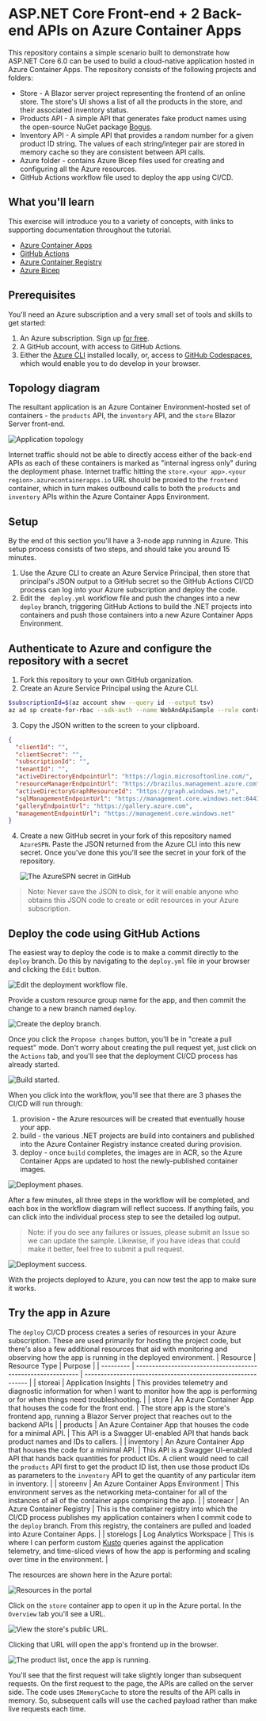 # ASP.NET Core Front-end + 2 Back-end APIs on Azure Container Apps

This repository contains a simple scenario built to demonstrate how ASP.NET Core 6.0 can be used to build a cloud-native application hosted in Azure Container Apps. The repository consists of the following projects and folders:

* Store - A Blazor server project representing the frontend of an online store. The store's UI shows a list of all the products in the store, and their associated inventory status. 
* Products API - A simple API that generates fake product names using the open-source NuGet package [Bogus](https://github.com/bchavez/Bogus). 
* Inventory API - A simple API that provides a random number for a given product ID string. The values of each string/integer pair are stored in memory cache so they are consistent between API calls. 
* Azure folder - contains Azure Bicep files used for creating and configuring all the Azure resources. 
* GitHub Actions workflow file used to deploy the app using CI/CD. 

## What you'll learn

This exercise will introduce you to a variety of concepts, with links to supporting documentation throughout the tutorial. 

* [Azure Container Apps](https://docs.microsoft.com/azure/container-apps/overview)
* [GitHub Actions](https://github.com/features/actions)
* [Azure Container Registry](https://docs.microsoft.com/azure/container-registry/)
* [Azure Bicep](https://docs.microsoft.com/azure/azure-resource-manager/bicep/overview?tabs=**bicep**)

## Prerequisites

You'll need an Azure subscription and a very small set of tools and skills to get started:

1. An Azure subscription. Sign up [for free](https://azure.microsoft.com/free/).
2. A GitHub account, with access to GitHub Actions.
3. Either the [Azure CLI](https://docs.microsoft.com/cli/azure/install-azure-cli) installed locally, or, access to [GitHub Codespaces](https://github.com/features/codespaces), which would enable you to do develop in your browser.

## Topology diagram

The resultant application is an Azure Container Environment-hosted set of containers - the `products` API, the `inventory` API, and the `store` Blazor Server front-end.

![Application topology](docs/media/topology.png)

Internet traffic should not be able to directly access either of the back-end APIs as each of these containers is marked as "internal ingress only" during the deployment phase. Internet traffic hitting the `store.<your app>.<your region>.azurecontainerapps.io` URL should be proxied to the `frontend` container, which in turn makes outbound calls to both the `products` and `inventory` APIs within the Azure Container Apps Environment.

## Setup

By the end of this section you'll have a 3-node app running in Azure. This setup process consists of two steps, and should take you around 15 minutes. 

1. Use the Azure CLI to create an Azure Service Principal, then store that principal's JSON output to a GitHub secret so the GitHub Actions CI/CD process can log into your Azure subscription and deploy the code.
2. Edit the ` deploy.yml` workflow file and push the changes into a new `deploy` branch, triggering GitHub Actions to build the .NET projects into containers and push those containers into a new Azure Container Apps Environment. 

## Authenticate to Azure and configure the repository with a secret

1. Fork this repository to your own GitHub organization.
2. Create an Azure Service Principal using the Azure CLI. 

```bash
$subscriptionId=$(az account show --query id --output tsv)
az ad sp create-for-rbac --sdk-auth --name WebAndApiSample --role contributor --scopes /subscriptions/$subscriptionId
```

3. Copy the JSON written to the screen to your clipboard. 

```json
{
  "clientId": "",
  "clientSecret": "",
  "subscriptionId": "",
  "tenantId": "",
  "activeDirectoryEndpointUrl": "https://login.microsoftonline.com/",
  "resourceManagerEndpointUrl": "https://brazilus.management.azure.com",
  "activeDirectoryGraphResourceId": "https://graph.windows.net/",
  "sqlManagementEndpointUrl": "https://management.core.windows.net:8443/",
  "galleryEndpointUrl": "https://gallery.azure.com",
  "managementEndpointUrl": "https://management.core.windows.net"
}
```

4. Create a new GitHub secret in your fork of this repository named `AzureSPN`. Paste the JSON returned from the Azure CLI into this new secret. Once you've done this you'll see the secret in your fork of the repository.

   ![The AzureSPN secret in GitHub](docs/media/secrets.png)

> Note: Never save the JSON to disk, for it will enable anyone who obtains this JSON code to create or edit resources in your Azure subscription. 

## Deploy the code using GitHub Actions

The easiest way to deploy the code is to make a commit directly to the `deploy` branch. Do this by navigating to the `deploy.yml` file in your browser and clicking the `Edit` button. 

![Edit the deployment workflow file.](docs/media/edit-the-deploy-file.png)

Provide a custom resource group name for the app, and then commit the change to a new branch named `deploy`. 

![Create the deploy branch.](docs/media/deploy.png)

Once you click the `Propose changes` button, you'll be in "create a pull request" mode. Don't worry about creating the pull request yet, just click on the `Actions` tab, and you'll see that the deployment CI/CD process has already started. 

![Build started.](docs/media/deploy-started.png)

When you click into the workflow, you'll see that there are 3 phases the CI/CD will run through:

1. provision - the Azure resources will be created that eventually house your app.
2. build - the various .NET projects are build into containers and published into the Azure Container Registry instance created during provision.
3. deploy - once `build` completes, the images are in ACR, so the Azure Container Apps are updated to host the newly-published container images. 

![Deployment phases.](docs/media/cicd-phases.png)

After a few minutes, all three steps in the workflow will be completed, and each box in the workflow diagram will reflect success. If anything fails, you can click into the individual process step to see the detailed log output. 

> Note: if you do see any failures or issues, please submit an Issue so we can update the sample. Likewise, if you have ideas that could make it better, feel free to submit a pull request.

![Deployment success.](docs/media/success.png)

With the projects deployed to Azure, you can now test the app to make sure it works. 

## Try the app in Azure

The `deploy` CI/CD process creates a series of resources in your Azure subscription. These are used primarily for hosting the project code, but there's also a few additional resources that aid with monitoring and observing how the app is running in the deployed environment. 
| Resource  | Resource Type                                                | Purpose                                                      |
| --------- | ------------------------------------------------------------ | ------------------------------------------------------------ |
| storeai   | Application Insights                                         | This provides telemetry and diagnostic information for when I want to monitor how the app is performing or for when things need troubleshooting. |
| store     | An Azure Container App that houses the code for the front end. | The store app is the store's frontend app, running a Blazor Server project that reaches out to the backend APIs |
| products  | An Azure Container App that houses the code for a minimal API. | This API is a Swagger UI-enabled API that hands back product names and IDs to callers. |
| inventory | An Azure Container App that houses the code for a minimal API. | This API is a Swagger UI-enabled API that hands back quantities for product IDs. A client would need to call the `products` API first to get the product ID list, then use those product IDs as parameters to the `inventory` API to get the quantity of any particular item in inventory. |
| storeenv  | An Azure Container Apps Environment                          | This environment serves as the networking meta-container for all of the instances of all of the container apps comprising the app. |
| storeacr  | An Azure Container Registry                                  | This is the container registry into which the CI/CD process publishes my application containers when I commit code to the `deploy` branch. From this registry, the containers are pulled and loaded into Azure Container Apps. |
| storelogs | Log Analytics Workspace                                      | This is where I can perform custom [Kusto](https://docs.microsoft.com/azure/data-explorer/kusto/query/) queries against the application telemetry, and time-sliced views of how the app is performing and scaling over time in the environment. |

The resources are shown here in the Azure portal:

![Resources in the portal](docs/media/azure-portal.png)

Click on the `store` container app to open it up in the Azure portal. In the `Overview` tab you'll see a URL. 

![View the store's public URL.](docs/media/get-public-url.png)

Clicking that URL will open the app's frontend up in the browser. 

![The product list, once the app is running.](docs/media/store-ui.png)

You'll see that the first request will take slightly longer than subsequent requests. On the first request to the page, the APIs are called on the server side. The code uses `IMemoryCache` to store the results of the API calls in memory. So, subsequent calls will use the cached payload rather than make live requests each time. 
